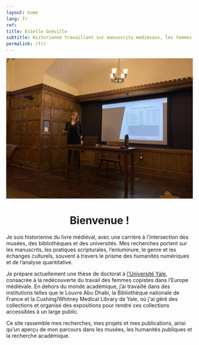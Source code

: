```yaml
---
layout: home
lang: fr
ref: 
title: Estelle Guéville
subtitle: Historienne travaillant sur manuscrits médiévaux, les femmes copistes, la culture du livre et les humanités numériques.
permalink: /fr/
---
```


<a href="/assets/img/medievallunch.jpg" data-lightbox="PBP" data-title="Paris Bible Project ©Serena Strecker">
  <img src="/assets/img/medievallunch.jpg" title="Paris Bible Project ©Serena Strecker">
</a>

<h1 style="text-align: center;">Bienvenue !</h1>

Je suis historienne du livre médiéval, avec une carrière à l’intersection des musées, des bibliothèques et des universités. Mes recherches portent sur les manuscrits, les pratiques scripturales, l’enluminure, le genre et les échanges culturels, souvent à travers le prisme des humanités numériques et de l’analyse quantitative.

Je prépare actuellement une thèse de doctorat à <a href="https://medieval.yale.edu/people/estelle-gu-ville">l’Université Yale</a>, consacrée à la redécouverte du travail des femmes copistes dans l’Europe médiévale. En dehors du monde académique, j’ai travaillé dans des institutions telles que le Louvre Abu Dhabi, la Bibliothèque nationale de France et la Cushing/Whitney Medical Library de Yale, où j'ai géré des collections et organisé des expositions pour rendre ces collections accessibles à un large public.

Ce site rassemble mes recherches, mes projets et mes publications, ainsi qu’un aperçu de mon parcours dans les musées, les humanités publiques et la recherche académique.

<br>